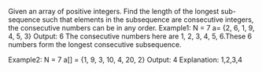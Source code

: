 Given an array of positive integers. Find the length of the longest sub-sequence such that elements in the subsequence are consecutive integers, the consecutive numbers can be in any order.
Example1: 
N = 7
a= {2, 6, 1, 9, 4, 5, 3}
Output: 6
The consecutive numbers here are 1, 2, 3, 4, 5, 6.These 6 numbers form the longest consecutive subsequence.


Example2: 
N = 7
a[] = {1, 9, 3, 10, 4, 20, 2}
Output:
4
Explanation: 
1,2,3,4
